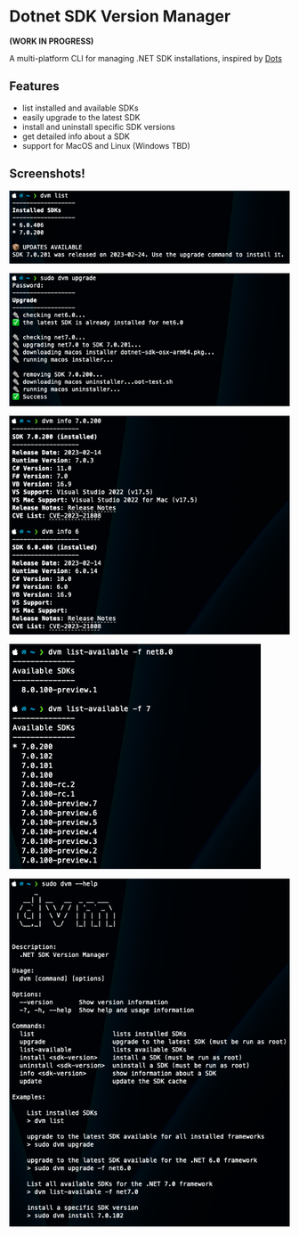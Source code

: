# Dotnet SDK Version Manager

**(WORK IN PROGRESS)**

A multi-platform CLI for managing .NET SDK installations, inspired by [Dots](https://github.com/nor0x/dots)

## Features

- list installed and available SDKs
- easily upgrade to the latest SDK
- install and uninstall specific SDK versions
- get detailed info about a SDK
- support for MacOS and Linux (Windows TBD)

## Screenshots!

![list](assets/list.png)

![upgrade](assets/upgrade.png)

![info](assets/info.png)

![list-available](assets/list-available.png)

![help](assets/help.png)

